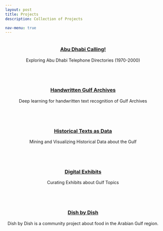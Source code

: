 ```yaml
---
layout: post
title: Projects
description: Collection of Projects

nav-menu: true
---
```


<!--  <div id="main" class="alt">   -->         
<section id="one" class="tiles">

  <article>
    <span class="image">
      <img src="" alt="" />
    </span>
    <header class="major">
      <h3><a href="../ADcalling" class="link">Abu Dhabi Calling!</a></h3>
      <p>Exploring Abu Dhabi Telephone Directories (1970-2000)</p>
    </header>
  </article>

  <article>
    <span class="image">
      <img src="" alt="" />
    </span>
    <header class="major">
      <h3><a href="../HGA" class="link">Handwritten Gulf Archives </a></h3>
      <p>Deep learning for handwritten text recognition of Gulf Archives</p>
    </header>
  </article>

 <!--  <article>
    <span class="image">
      <img src="" alt="" />
    </span>
    <header class="major">
      <h3><a href="/datasets.html" class="link">Datasets</a></h3>
      <p>Dataset collection</p>
    </header>
  </article> -->

  <article>
    <span class="image">
      <img src="" alt="" />
    </span>
    <header class="major">
      <h3><a href="../lorimer" class="link">Historical Texts as Data</a></h3>
      <p>Mining and Visualizing Historical Data about the Gulf </p>
    </header>
  </article>

  <article>
    <span class="image">
      <img src="" alt="" />
    </span>
    <header class="major">
      <h3><a href="../digitalEx" class="link">Digital Exhibits</a></h3>
      <p>Curating Exhibits about Gulf Topics</p>
    </header>
  </article>  
  <article>
    <span class="image">
      <img src="" alt="" />
    </span>
    <header class="major">
      <h3><a href="https://dishbydish.github.io/project/" class="link">Dish by Dish</a></h3>
      <p>Dish by Dish is a community project about food in the Arabian Gulf region.
</p>
    </header>
  </article>


</section>

<!--    </div> -->
